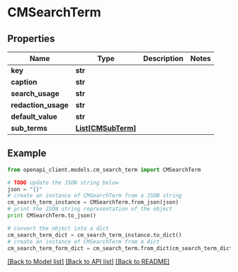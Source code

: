 # CMSearchTerm


## Properties
Name | Type | Description | Notes
------------ | ------------- | ------------- | -------------
**key** | **str** |  | 
**caption** | **str** |  | 
**search_usage** | **str** |  | 
**redaction_usage** | **str** |  | 
**default_value** | **str** |  | 
**sub_terms** | [**List[CMSubTerm]**](CMSubTerm.md) |  | 

## Example

```python
from openapi_client.models.cm_search_term import CMSearchTerm

# TODO update the JSON string below
json = "{}"
# create an instance of CMSearchTerm from a JSON string
cm_search_term_instance = CMSearchTerm.from_json(json)
# print the JSON string representation of the object
print CMSearchTerm.to_json()

# convert the object into a dict
cm_search_term_dict = cm_search_term_instance.to_dict()
# create an instance of CMSearchTerm from a dict
cm_search_term_form_dict = cm_search_term.from_dict(cm_search_term_dict)
```
[[Back to Model list]](../README.md#documentation-for-models) [[Back to API list]](../README.md#documentation-for-api-endpoints) [[Back to README]](../README.md)


